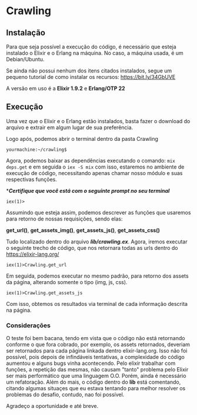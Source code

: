 # Crawling

## Instalação

Para que seja possível a execução do código, é necessário que esteja instalado o Elixir e o Erlang na máquina. No caso, a máquina usada, é um Debian/Ubuntu.

Se ainda não possui nenhum dos itens citados instalados, segue um pequeno tutorial de como instalar os recursos: https://bit.ly/34GbUVE

A versão em uso é a **Elixir 1.9.2** e **Erlang/OTP 22**

## Execução 

Uma vez que o Elixir e o Erlang estão instalados, basta fazer o download do arquivo e extrair em algum lugar de sua preferência.

Logo após, podemos abrir o terminal dentro da pasta Crawling

``` yourmachine:~/crawling$ ```

Agora, podemos baixar as dependências executando o comando: ```mix deps.get``` e em seguida o ```iex -S mix``` com isso, estaremos no ambiente de execução de código, necessitando apenas chamar nosso módulo e suas respectivas funções.

****Certifique que você está com o seguinte prompt no seu terminal***

```iex(1)>```

Assumindo que esteja assim, podemos descrever as funções que usaremos para retorno de nossas requisições, sendo elas:

**get_url()**, 
**get_assets_img()**, 
**get_assets_js()**, 
**get_assets_css()**

Tudo localizado dentro do arquivo ***lib/crawling.ex***. Agora, iremos executar o seguinte trecho de código, que nos retornara todas as urls dentro do https://elixir-lang.org/ 

```iex(1)>Crawling.get_url```

Em seguida, podemos executar no mesmo padrão, para retorno dos assets da página, alterando somente o tipo (img, js, css).

```iex(1)>Crawling.get_assets_js```

Com isso, obtemos os resultados via terminal de cada informação descrita na página.

### Considerações

O teste foi bem bacana, tendo em vista que o código não está retornando conforme o que fora cobrado, por exemplo, os assets retornados, deveriam ser retornados para cada página linkada dentro elixir-lang.org. Isso não foi possível, pois depois de infindáveis tentativas, a complexidade do código aumentou e alguns bugs vinha acontecendo. Pelo elixir trabalhar com funções, a repetição das mesmas, não causam "tanto" problema pelo Elixir ser mais performático que uma linguagem O.O. Porém, ainda é necessário um refatoração. Além do mais, o código dentro do **lib** está comentando, citando algumas situaçes que eu estava tentando para melhor resolver os problemas do desafio, contudo, nao foi possível. 

Agradeço a oportunidade e até breve.
